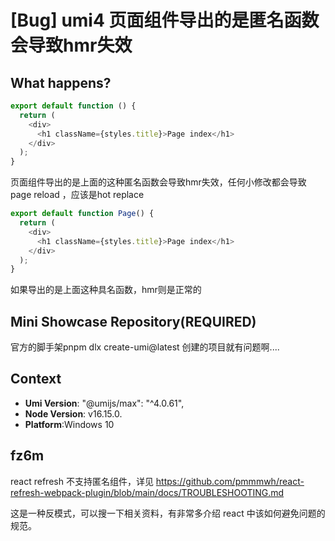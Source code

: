 # [Bug] umi4 页面组件导出的是匿名函数会导致hmr失效

## What happens?

```js
export default function () {
  return (
    <div>
      <h1 className={styles.title}>Page index</h1>
    </div>
  );
}
```

页面组件导出的是上面的这种匿名函数会导致hmr失效，任何小修改都会导致page reload ，应该是hot replace

```js
export default function Page() {
  return (
    <div>
      <h1 className={styles.title}>Page index</h1>
    </div>
  );
}
```

如果导出的是上面这种具名函数，hmr则是正常的

## Mini Showcase Repository(REQUIRED)

官方的脚手架pnpm dlx create-umi@latest 创建的项目就有问题啊....

## Context

- **Umi Version**: "@umijs/max": "^4.0.61",
- **Node Version**: v16.15.0.
- **Platform**:Windows 10

## fz6m

react refresh 不支持匿名组件，详见 https://github.com/pmmmwh/react-refresh-webpack-plugin/blob/main/docs/TROUBLESHOOTING.md

这是一种反模式，可以搜一下相关资料，有非常多介绍 react 中该如何避免问题的规范。
